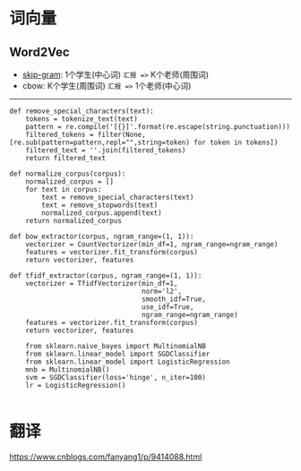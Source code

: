 # 词向量

## Word2Vec
- [skip-gram][1]: 1个学生(中心词) `汇报 =>` K个老师(周围词)
- cbow: K个学生(周围词) `汇报 =>` 1个老师(中心词)

---
[1]: https://www.cnblogs.com/june0507/p/9412989.html


```
def remove_special_characters(text):
    tokens = tokenize_text(text)
    pattern = re.compile('[{}]'.format(re.escape(string.punctuation)))
    filtered_tokens = filter(None,[re.sub(pattern=pattern,repl="",string=token) for token in tokens])
    filtered_text = ''.join(filtered_tokens)
    return filtered_text
    
def normalize_corpus(corpus):
    normalized_corpus = []
    for text in corpus:
        text = remove_special_characters(text)
        text = remove_stopwords(text)
        normalized_corpus.append(text)
    return normalized_corpus
```

```
def bow_extractor(corpus, ngram_range=(1, 1)):
    vectorizer = CountVectorizer(min_df=1, ngram_range=ngram_range)
    features = vectorizer.fit_transform(corpus)
    return vectorizer, features
```
```
def tfidf_extractor(corpus, ngram_range=(1, 1)):
    vectorizer = TfidfVectorizer(min_df=1,
                                 norm='l2',
                                 smooth_idf=True,
                                 use_idf=True,
                                 ngram_range=ngram_range)
    features = vectorizer.fit_transform(corpus)
    return vectorizer, features
```

```
    from sklearn.naive_bayes import MultinomialNB
    from sklearn.linear_model import SGDClassifier
    from sklearn.linear_model import LogisticRegression
    mnb = MultinomialNB()
    svm = SGDClassifier(loss='hinge', n_iter=100)
    lr = LogisticRegression()


```



# 翻译
https://www.cnblogs.com/fanyang1/p/9414088.html
